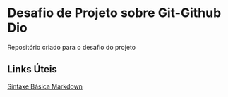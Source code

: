 # Desafio de Projeto sobre Git-Github Dio
Repositório criado para o desafio do projeto

## Links Úteis

[Sintaxe Básica Markdown](https://www.markdownguide.org/basic-syntax/)
